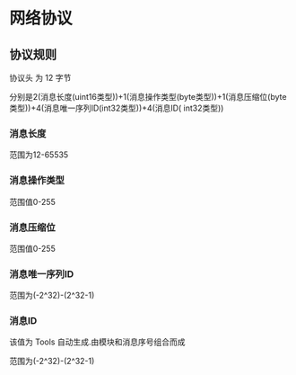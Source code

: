 # 网络协议

## 协议规则

协议头 为 12 字节

分别是2(消息长度(uint16类型))+1(消息操作类型(byte类型))+1(消息压缩位(byte类型))+4(消息唯一序列ID(int32类型))+4(消息ID(
int32类型))

### 消息长度

范围为12-65535

### 消息操作类型

范围值0-255

### 消息压缩位

范围值0-255

### 消息唯一序列ID

范围为(-2^32)-(2^32-1)

### 消息ID

该值为 Tools 自动生成.由模块和消息序号组合而成

范围为(-2^32)-(2^32-1)
